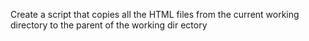 Create a script that copies all the HTML files from the current working directory to the parent of the working dir
ectory
